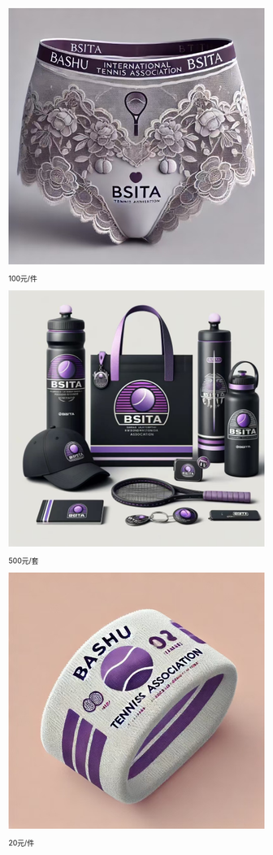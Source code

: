 ![](https://github.com/BSITA-CQ/BSITA-CQ.github.io/blob/master/images/underwear.jpg "BSITA文化内裤")

100元/件

![](https://github.com/BSITA-CQ/BSITA-CQ.github.io/blob/master/images/set.jpg "BSITA周边大礼包")

500元/套

![](https://github.com/BSITA-CQ/BSITA-CQ.github.io/blob/master/images/wrist.jpg "BSITA周边护腕")

20元/件
